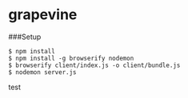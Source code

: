 # grapevine

###Setup

`$ npm install`  
`$ npm install -g browserify nodemon`  
`$ browserify client/index.js -o client/bundle.js`  
`$ nodemon server.js`  

test
